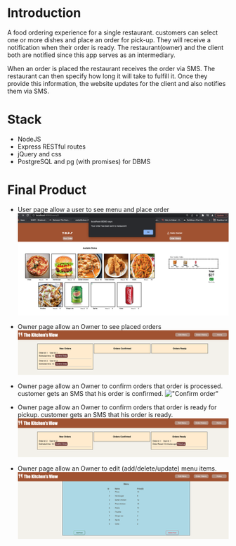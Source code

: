 # Introduction
A food ordering experience for a single restaurant. customers can select one or more dishes and place an order for pick-up. They will receive a notification when their order is ready. The restaurant(owner) and the client both are notified since this app serves as an intermediary.

When an order is placed the restaurant receives the order via SMS. The restaurant can then specify how long it will take to fulfill it. Once they provide this information, the website updates for the client and also notifies them via SMS.

# Stack 
- NodeJS
- Express
    RESTful routes
- jQuery and css
- PostgreSQL and pg (with promises) for DBMS

# Final Product
- User page allow a user to see menu and place order
!["Place order"](docs/order_placed.png)

- Owner page allow an Owner to see placed orders 
!["Orders"](docs/owner_orders.png)

- Owner page allow an Owner to confirm orders that order is processed. customer gets an SMS that his order is confirmed.
 !["Confirm order"](docs/confirm_order.png)

 - Owner page allow an Owner to confirm orders that order is ready for pickup. customer gets an SMS that his order is ready.
 !["Order Ready"](docs/order_ready.png)

 - Owner page allow an Owner to edit (add/delete/update) menu items. 
 !["Edit Menu"](docs/edit_menu.png)